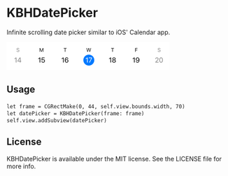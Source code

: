 # KBHDatePicker
Infinite scrolling date picker similar to iOS' Calendar app.

![Alt text](https://github.com/keithbhunter/KBHDatePicker/blob/master/Images/DatePicker.png "KBHDatePicker")

## Usage

```
let frame = CGRectMake(0, 44, self.view.bounds.width, 70)
let datePicker = KBHDatePicker(frame: frame)
self.view.addSubview(datePicker)
```

## License

KBHDatePicker is available under the MIT license. See the LICENSE file for more info.
